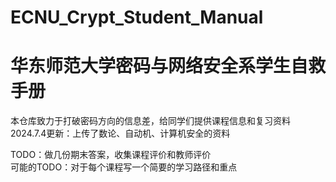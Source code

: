 # ECNU_Crypt_Student_Manual
# 华东师范大学密码与网络安全系学生自救手册
本仓库致力于打破密码方向的信息差，给同学们提供课程信息和复习资料  
2024.7.4更新：上传了数论、自动机、计算机安全的资料

TODO：做几份期末答案，收集课程评价和教师评价  
可能的TODO：对于每个课程写一个简要的学习路径和重点
